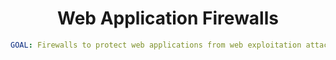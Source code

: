 <h1 align='center'> Web Application Firewalls </h1>

```yaml
GOAL: Firewalls to protect web applications from web exploitation attacks
```
